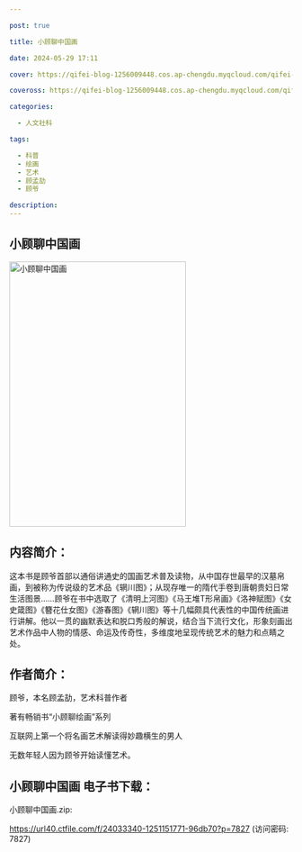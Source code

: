 ```yaml
---

post: true

title: 小顾聊中国画

date: 2024-05-29 17:11

cover: https://qifei-blog-1256009448.cos.ap-chengdu.myqcloud.com/qifei-blog/6542596cc458853aefea61af.jpg

coveross: https://qifei-blog-1256009448.cos.ap-chengdu.myqcloud.com/qifei-blog/6542596cc458853aefea61af.jpg

categories:

  - 人文社科

tags:

  - 科普
  - 绘画
  - 艺术
  - 顾孟劼
  - 顾爷

description:
---
```


## 小顾聊中国画
<img alt="小顾聊中国画 " class="aligncenter loaded" data-was-processed="true" decoding="async" fetchpriority="high" height="471" src="https://qifei-blog-1256009448.cos.ap-chengdu.myqcloud.com/qifei-blog/6542596cc458853aefea61af.jpg " style="cursor: zoom-in;" width="314"/>

## 内容简介：

这本书是顾爷首部以通俗讲通史的国画艺术普及读物，从中国存世最早的汉墓帛画，到被称为传说级的艺术品《辋川图》；从现存唯一的隋代手卷到唐朝贵妇日常生活图景……顾爷在书中选取了《清明上河图》《马王堆T形帛画》《洛神赋图》《女史箴图》《簪花仕女图》《游春图》《辋川图》等十几幅颇具代表性的中国传统画进行讲解。他以一贯的幽默表达和脱口秀般的解说，结合当下流行文化，形象刻画出艺术作品中人物的情感、命运及传奇性，多维度地呈现传统艺术的魅力和点睛之处。

## 作者简介：

顾爷，本名顾孟劼，艺术科普作者

著有畅销书“小顾聊绘画”系列

互联网上第一个将名画艺术解读得妙趣横生的男人

无数年轻人因为顾爷开始读懂艺术。

## 小顾聊中国画 电子书下载：

小顾聊中国画.zip: 

https://url40.ctfile.com/f/24033340-1251151771-96db70?p=7827 (访问密码: 7827)
